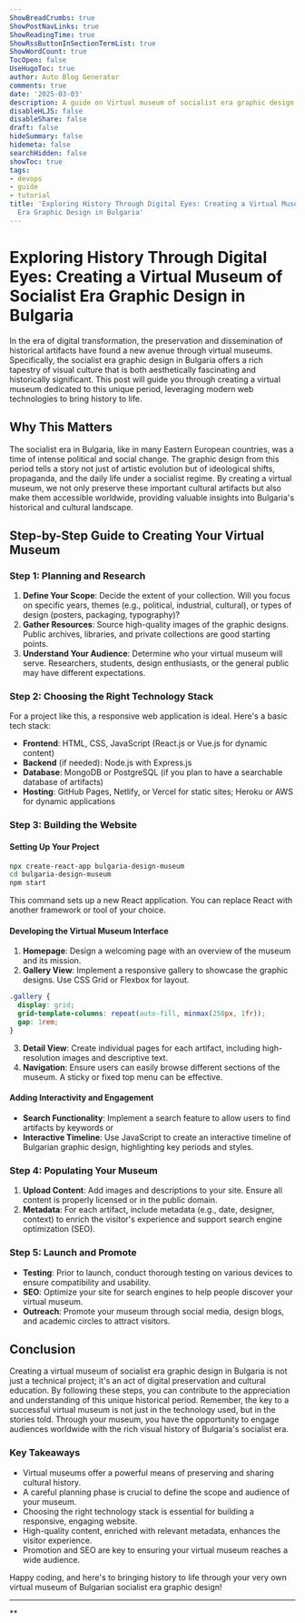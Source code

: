 ```yaml
---
ShowBreadCrumbs: true
ShowPostNavLinks: true
ShowReadingTime: true
ShowRssButtonInSectionTermList: true
ShowWordCount: true
TocOpen: false
UseHugoToc: true
author: Auto Blog Generator
comments: true
date: '2025-03-03'
description: A guide on Virtual museum of socialist era graphic design in Bulgaria
disableHLJS: false
disableShare: false
draft: false
hideSummary: false
hidemeta: false
searchHidden: false
showToc: true
tags:
- devops
- guide
- tutorial
title: 'Exploring History Through Digital Eyes: Creating a Virtual Museum of Socialist
  Era Graphic Design in Bulgaria'
---
```


# Exploring History Through Digital Eyes: Creating a Virtual Museum of Socialist Era Graphic Design in Bulgaria

In the era of digital transformation, the preservation and dissemination of historical artifacts have found a new avenue through virtual museums. Specifically, the socialist era graphic design in Bulgaria offers a rich tapestry of visual culture that is both aesthetically fascinating and historically significant. This post will guide you through creating a virtual museum dedicated to this unique period, leveraging modern web technologies to bring history to life.

## Why This Matters

The socialist era in Bulgaria, like in many Eastern European countries, was a time of intense political and social change. The graphic design from this period tells a story not just of artistic evolution but of ideological shifts, propaganda, and the daily life under a socialist regime. By creating a virtual museum, we not only preserve these important cultural artifacts but also make them accessible worldwide, providing valuable insights into Bulgaria's historical and cultural landscape.

## Step-by-Step Guide to Creating Your Virtual Museum

### Step 1: Planning and Research

1. **Define Your Scope**: Decide the extent of your collection. Will you focus on specific years, themes (e.g., political, industrial, cultural), or types of design (posters, packaging, typography)?
2. **Gather Resources**: Source high-quality images of the graphic designs. Public archives, libraries, and private collections are good starting points.
3. **Understand Your Audience**: Determine who your virtual museum will serve. Researchers, students, design enthusiasts, or the general public may have different expectations.

### Step 2: Choosing the Right Technology Stack

For a project like this, a responsive web application is ideal. Here's a basic tech stack:

- **Frontend**: HTML, CSS, JavaScript (React.js or Vue.js for dynamic content)
- **Backend** (if needed): Node.js with Express.js
- **Database**: MongoDB or PostgreSQL (if you plan to have a searchable database of artifacts)
- **Hosting**: GitHub Pages, Netlify, or Vercel for static sites; Heroku or AWS for dynamic applications

### Step 3: Building the Website

#### Setting Up Your Project

```bash
npx create-react-app bulgaria-design-museum
cd bulgaria-design-museum
npm start
```

This command sets up a new React application. You can replace React with another framework or tool of your choice.

#### Developing the Virtual Museum Interface

1. **Homepage**: Design a welcoming page with an overview of the museum and its mission.
2. **Gallery View**: Implement a responsive gallery to showcase the graphic designs. Use CSS Grid or Flexbox for layout.

```css
.gallery {
  display: grid;
  grid-template-columns: repeat(auto-fill, minmax(250px, 1fr));
  gap: 1rem;
}
```

3. **Detail View**: Create individual pages for each artifact, including high-resolution images and descriptive text.
4. **Navigation**: Ensure users can easily browse different sections of the museum. A sticky or fixed top menu can be effective.

#### Adding Interactivity and Engagement

- **Search Functionality**: Implement a search feature to allow users to find artifacts by keywords or 
- **Interactive Timeline**: Use JavaScript to create an interactive timeline of Bulgarian graphic design, highlighting key periods and styles.

### Step 4: Populating Your Museum

1. **Upload Content**: Add images and descriptions to your site. Ensure all content is properly licensed or in the public domain.
2. **Metadata**: For each artifact, include metadata (e.g., date, designer, context) to enrich the visitor's experience and support search engine optimization (SEO).

### Step 5: Launch and Promote

- **Testing**: Prior to launch, conduct thorough testing on various devices to ensure compatibility and usability.
- **SEO**: Optimize your site for search engines to help people discover your virtual museum.
- **Outreach**: Promote your museum through social media, design blogs, and academic circles to attract visitors.

## Conclusion

Creating a virtual museum of socialist era graphic design in Bulgaria is not just a technical project; it's an act of digital preservation and cultural education. By following these steps, you can contribute to the appreciation and understanding of this unique historical period. Remember, the key to a successful virtual museum is not just in the technology used, but in the stories told. Through your museum, you have the opportunity to engage audiences worldwide with the rich visual history of Bulgaria's socialist era.

### Key Takeaways

- Virtual museums offer a powerful means of preserving and sharing cultural history.
- A careful planning phase is crucial to define the scope and audience of your museum.
- Choosing the right technology stack is essential for building a responsive, engaging website.
- High-quality content, enriched with relevant metadata, enhances the visitor experience.
- Promotion and SEO are key to ensuring your virtual museum reaches a wide audience.

Happy coding, and here's to bringing history to life through your very own virtual museum of Bulgarian socialist era graphic design!

---

**